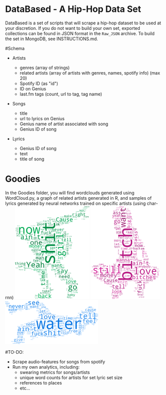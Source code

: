 DataBased - A Hip-Hop Data Set
==============================
DataBased is a set of scripts that will scrape a hip-hop dataset to be used at your discretion. If you do not want to build your own set, exported collections can be found in JSON format in the `Raw_JSON` archive. To build the set in MongoDB, see INSTRUCTIONS.md.

#Schema
- Artists
  - genres (array of strings)
  - related artists (array of artists with genres, names, spotify info) (max 20)
  - Spotify ID (as "id")
  - ID on Genius
  - last.fm tags (count, url to tag, tag name)

- Songs
  - title
  - url to lyrics on Genius
  - Genius name of artist associated with song
  - Genius ID of song

- Lyrics
  - Genius ID of song
  - text
  - title of song

# Goodies
In the Goodies folder, you will find wordclouds generated using WordCloud.py, a graph of related artists generated in R, and  samples of lyrics generated by neural networks trained on specific artists (using char-rnn)
![Drake](/Goodies/drake_small.png)
![Nicki](/Goodies/nicki_small.png)
![Mick](/Goodies/mick_small.png)

#TO-DO:
  - Scrape audio-features for songs from spotify
  - Run my own analytics, including:
    - swearing metrics for songs/artists
    - unique word counts for artists for set lyric set size
    - references to places
    - etc...
